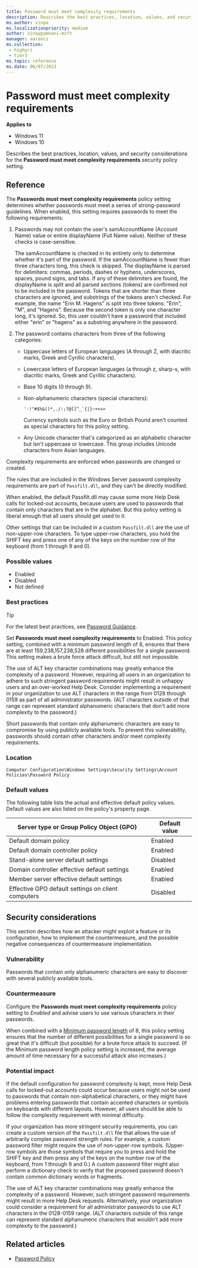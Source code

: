 ```yaml
---
title: Password must meet complexity requirements
description: Describes the best practices, location, values, and security considerations for the Password must meet complexity requirements security policy setting.
ms.author: vinpa
ms.localizationpriority: medium
author: vinaypamnani-msft
manager: aaroncz
ms.collection:
 - highpri
 - tier3
ms.topic: reference
ms.date: 06/07/2023
---
```


  # Password must meet complexity requirements

**Applies to**
-  Windows 11
-  Windows 10

Describes the best practices, location, values, and security considerations for the **Password must meet complexity requirements** security policy setting.

## Reference

The **Passwords must meet complexity requirements** policy setting determines whether passwords must meet a series of strong-password guidelines. When enabled, this setting requires passwords to meet the following requirements:

1. Passwords may not contain the user's samAccountName (Account Name) value or entire displayName (Full Name value). Neither of these checks is case-sensitive.

   The samAccountName is checked in its entirety only to determine whether it's part of the password. If the samAccountName is fewer than three characters long, this check is skipped. The displayName is parsed for delimiters: commas, periods, dashes or hyphens, underscores, spaces, pound signs, and tabs. If any of these delimiters are found, the displayName is split and all parsed sections (tokens) are confirmed not to be included in the password. Tokens that are shorter than three characters are ignored, and substrings of the tokens aren't checked. For example, the name "Erin M. Hagens" is split into three tokens: "Erin", "M", and "Hagens". Because the second token is only one character long, it's ignored. So, this user couldn't have a password that included either "erin" or "hagens" as a substring anywhere in the password.

2. The password contains characters from three of the following categories:

   - Uppercase letters of European languages (A through Z, with diacritic marks, Greek and Cyrillic characters).

   - Lowercase letters of European languages (a through z, sharp-s, with diacritic marks, Greek and Cyrillic characters).

   - Base 10 digits (0 through 9).

   - Non-alphanumeric characters (special characters):

     ```
     '-!"#$%&()*,./:;?@[]^_`{|}~+<=>
     ```

     Currency symbols such as the Euro or British Pound aren't counted as special characters for this policy setting.

   - Any Unicode character that's categorized as an alphabetic character but isn't uppercase or lowercase. This group includes Unicode characters from Asian languages.

Complexity requirements are enforced when passwords are changed or created.

The rules that are included in the Windows Server password complexity requirements are part of `Passfilt.dll`, and they can't be directly modified.

When enabled, the default Passfilt.dll may cause some more Help Desk calls for locked-out accounts, because users are used to passwords that contain only characters that are in the alphabet. But this policy setting is liberal enough that all users should get used to it.

Other settings that can be included in a custom `Passfilt.dll` are the use of non-upper-row characters. To type upper-row characters, you hold the SHIFT key and press one of any of the keys on the number row of the keyboard (from 1 through 9 and 0).

### Possible values

- Enabled
- Disabled
- Not defined

### Best practices

> [!TIP]
> For the latest best practices, see [Password Guidance](https://www.microsoft.com/research/publication/password-guidance).

Set **Passwords must meet complexity requirements** to Enabled. This policy setting, combined with a minimum password length of 8, ensures that there are at least 159,238,157,238,528 different possibilities for a single password. This setting makes a brute force attack difficult, but still not impossible.

The use of ALT key character combinations may greatly enhance the complexity of a password. However, requiring all users in an organization to adhere to such stringent password requirements might result in unhappy users and an over-worked Help Desk. Consider implementing a requirement in your organization to use ALT characters in the range from 0128 through 0159 as part of all administrator passwords. (ALT characters outside of that range can represent standard alphanumeric characters that don't add more complexity to the password.)

Short passwords that contain only alphanumeric characters are easy to compromise by using publicly available tools. To prevent this vulnerability, passwords should contain other characters and/or meet complexity requirements.

### Location

`Computer Configuration\Windows Settings\Security Settings\Account Policies\Password Policy`

### Default values

The following table lists the actual and effective default policy values. Default values are also listed on the policy's property page.

| Server type or Group Policy Object (GPO)           | Default value |
|----------------------------------------------------|---------------|
| Default domain policy                              | Enabled       |
| Default domain controller policy                   | Enabled       |
| Stand-alone server default settings                | Disabled      |
| Domain controller effective default settings       | Enabled       |
| Member server effective default settings           | Enabled       |
| Effective GPO default settings on client computers | Disabled      |

## Security considerations

This section describes how an attacker might exploit a feature or its configuration, how to implement the countermeasure, and the possible negative consequences of countermeasure implementation.

### Vulnerability

Passwords that contain only alphanumeric characters are easy to discover with several publicly available tools.

### Countermeasure

Configure the **Passwords must meet complexity requirements** policy setting to _Enabled_ and advise users to use various characters in their passwords.

When combined with a [Minimum password length](minimum-password-length.md) of 8, this policy setting ensures that the number of different possibilities for a single password is so great that it's difficult (but possible) for a brute force attack to succeed. (If the Minimum password length policy setting is increased, the average amount of time necessary for a successful attack also increases.)

### Potential impact

If the default configuration for password complexity is kept, more Help Desk calls for locked-out accounts could occur because users might not be used to passwords that contain non-alphabetical characters, or they might have problems entering passwords that contain accented characters or symbols on keyboards with different layouts. However, all users should be able to follow the complexity requirement with minimal difficulty.

If your organization has more stringent security requirements, you can create a custom version of the `Passfilt.dll` file that allows the use of arbitrarily complex password strength rules. For example, a custom password filter might require the use of non-upper-row symbols. (Upper-row symbols are those symbols that require you to press and hold the SHIFT key and then press any of the keys on the number row of the keyboard, from 1 through 9 and 0.) A custom password filter might also perform a dictionary check to verify that the proposed password doesn't contain common dictionary words or fragments.

The use of ALT key character combinations may greatly enhance the complexity of a password. However, such stringent password requirements might result in more Help Desk requests. Alternatively, your organization could consider a requirement for all administrator passwords to use ALT characters in the 0128-0159 range. (ALT characters outside of this range can represent standard alphanumeric characters that wouldn't add more complexity to the password.)

## Related articles

- [Password Policy](/microsoft-365/admin/misc/password-policy-recommendations)

